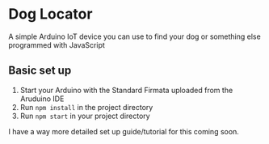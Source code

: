 # Dog Locator

A simple Arduino IoT device you can use to find your dog or something else programmed with JavaScript

## Basic set up

1. Start your Arduino with the Standard Firmata uploaded from the Aruduino IDE
2. Run `npm install` in the project directory
3. Run `npm start` in your project directory

I have a way more detailed set up guide/tutorial for this coming soon.
